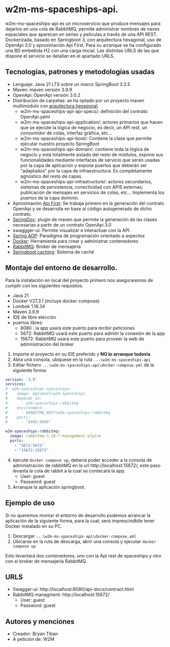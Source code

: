 # w2m-ms-spaceships-api.

w2m-ms-spaceships-api es un microservicio que produce mensajes para dejarlos en una cola de RabbitMQ, 
permite administrar nombres de naves espaciales que aparecen en series y peliculas a través de una API REST.
Dockerizada, basado en Springboot 3, con arquitectura hexagonal, uso de OpenApi 3.0 y aproximación Api First.
Para su arranque se ha configurado una BD embebida H2 con una carga inicial. Las distintas URLS de las que dispone el servicio se detallan en el apartado URLS.

## Tecnologías, patrones y metodologías usadas

- Lenguaje: Java 21 LTS sobre un marco SpringBoot 3.3.5
- Maven: maven versión 3.9.9
- OpenApi: OpenApi versión 3.0.2
- Distribución de carpetas: se ha optado por un proyecto maven multimódulo con [arquitectura hexagonal](https://medium.com/@edusalguero/arquitectura-hexagonal-59834bb44b7f).
    - w2m-ms-spaceships-api-api-specs/: definición del contrato OpenApi.yaml
    - w2m-ms-spaceships-api-application/: actores primarios que hacen que se ejecute la lógica de negocio, es decir, un API rest, un consumidor de colas, interfaz gráfica, etc...
    - w2m-ms-spaceships-api-boot/: Contiene la clase que permite ejecutar nuestro proyecto SpringBoot
    - w2m-ms-spaceships-api-domain/: contiene toda la lógica de negocio y está totalmente aislado del resto de módulos, expone sus funcionalidades mediante interfaces de servicio que serán usadas por la capa de aplicación y expone puertos que deberán ser "adaptados" por la capa de infraestructura. Es completamente agnóstico del resto de capas.
    - w2m-ms-spaceships-api-infrastructure/: actores secundarios, sistemas de persistencia, conectividad con APIS externas, publicación de mensajes en servicios de colas, etc... Implementa los puertos de la capa dominio.
- Aproximaxión [Api First](https://medium.com/@emilianozublena/api-first-development-c202a61cf3b2): Se trabaja primero en la generación del contrato OpenApi y se desarrolla en base al código autogenerado de dicho contrato.
- [SpringDoc](https://springdoc.org/): plugin de maven que permite la generación de las clases necesarias a partir de un contrato OpenApi 3.0
- swaggger-ui: Permite visualizar e interactuar con la API.
- [Spring AOP](https://docs.spring.io/spring-framework/reference/core/aop.html): Paradigma de programación orientado a aspectos
- [Docker](https://docs.docker.com/manuals/): Herramienta para crear y administrar contenedores
- [RabbitMQ](https://www.rabbitmq.com/tutorials): Broker de mensajería
- [Springboot caching](https://spring.io/guides/gs/caching): Sistema de caché
## Montaje del entorno de desarrollo.

Para la instalación en local del proyecto primero nos aseguraremos de cumplir con los siguientes requisitos:

- Java 21
- Docker V27.3.1 (incluye docker compose)
- Lombok 1.18.34
- Maven 3.9.9
- IDE de libre elección
- puertos libres:
  - 8080 : la app usará este puerto para recibir peticiones
  - 5672: RabbitMQ usará este puerto para admitir la conexión de la app
  - 15672: RabbitMQ usará este puerto para proveer la web de administración del broker

1) Importe el proyecto en su IDE preferido y **NO lo arranque todavía**
2) Abra una consola, ubiquese en la ruta `...\w2m-ms-spaceships-api`
3) Editar fichero `...\w2m-ms-spaceships-api\docker-compose.yml` de la siguiente forma:
  ```YAML
version: '3.9'
services:
#  w2m-spaceships-spaceships:
#    image: bgtibant/w2m-spaceships
#    depends_on:
#      - w2m-spaceships-rabbitmq
#    environment:
#      - RABBITMQ_HOST=w2m-spaceships-rabbitmq
#    ports:
#      - "8080:8080"

  w2m-spaceships-rabbitmq:
    image: rabbitmq:3.10.7-management-alpine
    ports:
      - "5672:5672"
      - "15672:15672"
```
4) ejecute `docker compose up`, debería poder acceder a la consola de administración de 
   rabbitMQ en la url http://localhost:15672/, este paso levanta la cola de rabbit a la cual se contecará la app.
   - User: guest
   - Password: guest
5) Arranque la aplicación springboot.

## Ejemplo de uso

Si no queremos montar el entorno de desarrollo podemos arrancar la aplicación de la siguiente forma, 
para la cual, será imprescindbile tener Docker instalado en su PC.

1. Descargar `...\w2m-ms-spaceships-api\docker-compose.yml`
2. Ubicarse en la ruta de descarga, abrir una consola y ejecutar `docker compose up`

Esto levantará dos contenedores, uno con la Api rest de spaceships y otro con el broker de 
mensajería RabbitMQ.

## URLS
- Swagger-ui: http://localhost:8080/api-docs/contract.html
- RabbitMQ managment: http://localhost:15672/
  - User: guest
  - Password: guest
  
## Autores y menciones
- Creador: Bryan Tibán
- A petición de: W2M



